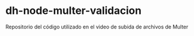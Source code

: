 # dh-node-multer-validacion
  Repositorio del código utilizado en el video de subida de archivos de Multer 
